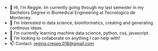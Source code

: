- 👋 Hi, I’m Reggie. Im currently going through my last semester in my Bachelors Degree in Biomedical Engineering at Tecnologico de Monterrey.
- 👀 I’m interested in data science, bioinformatics, creating and generating continous ideas.
- 🌱 I’m currently learning machine data science, python, css, javascript.
- 💞️ I’m looking to collaborate on anything I can help with!
- 📫 Contact: regina.crespo.018@gmail.com

<!---
ReggieScript/ReggieScript is a ✨ special ✨ repository because its `README.md` (this file) appears on your GitHub profile.
You can click the Preview link to take a look at your changes.
--->
